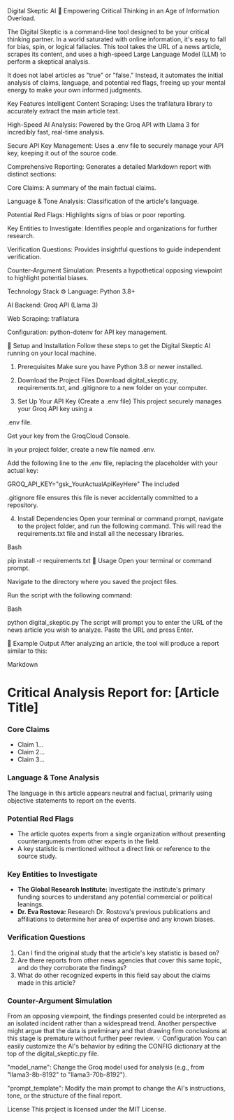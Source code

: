 Digital Skeptic AI 🧠
Empowering Critical Thinking in an Age of Information Overload.

The Digital Skeptic is a command-line tool designed to be your critical thinking partner. In a world saturated with online information, it's easy to fall for bias, spin, or logical fallacies. This tool takes the URL of a news article, scrapes its content, and uses a high-speed Large Language Model (LLM) to perform a skeptical analysis.

It does not label articles as "true" or "false." Instead, it automates the initial analysis of claims, language, and potential red flags, freeing up your mental energy to make your own informed judgments.

Key Features
Intelligent Content Scraping: Uses the trafilatura library to accurately extract the main article text.

High-Speed AI Analysis: Powered by the Groq API with Llama 3 for incredibly fast, real-time analysis.


Secure API Key Management: Uses a .env file to securely manage your API key, keeping it out of the source code. 


Comprehensive Reporting: Generates a detailed Markdown report with distinct sections:

Core Claims: A summary of the main factual claims.

Language & Tone Analysis: Classification of the article's language.

Potential Red Flags: Highlights signs of bias or poor reporting.

Key Entities to Investigate: Identifies people and organizations for further research.

Verification Questions: Provides insightful questions to guide independent verification.

Counter-Argument Simulation: Presents a hypothetical opposing viewpoint to highlight potential biases.

Technology Stack ⚙️
Language: Python 3.8+

AI Backend: Groq API (Llama 3)

Web Scraping: trafilatura


Configuration: python-dotenv for API key management. 

🔧 Setup and Installation
Follow these steps to get the Digital Skeptic AI running on your local machine.

1. Prerequisites
Make sure you have Python 3.8 or newer installed.

2. Download the Project Files
Download digital_skeptic.py, requirements.txt, and .gitignore to a new folder on your computer.

3. Set Up Your API Key (Create a .env file)
This project securely manages your Groq API key using a 

.env file. 

Get your key from the GroqCloud Console.

In your project folder, create a new file named .env.

Add the following line to the .env file, replacing the placeholder with your actual key:

GROQ_API_KEY="gsk_YourActualApiKeyHere"
The included 

.gitignore file ensures this file is never accidentally committed to a repository. 

4. Install Dependencies
Open your terminal or command prompt, navigate to the project folder, and run the following command. This will read the requirements.txt file and install all the necessary libraries.

Bash

pip install -r requirements.txt
🚀 Usage
Open your terminal or command prompt.

Navigate to the directory where you saved the project files.

Run the script with the following command:

Bash

python digital_skeptic.py
The script will prompt you to enter the URL of the news article you wish to analyze. Paste the URL and press Enter.

📄 Example Output
After analyzing an article, the tool will produce a report similar to this:

Markdown

# Critical Analysis Report for: [Article Title]

### Core Claims
* Claim 1...
* Claim 2...
* Claim 3...

### Language & Tone Analysis
The language in this article appears neutral and factual, primarily using objective statements to report on the events.

### Potential Red Flags
* The article quotes experts from a single organization without presenting counterarguments from other experts in the field.
* A key statistic is mentioned without a direct link or reference to the source study.

### Key Entities to Investigate
* **The Global Research Institute:** Investigate the institute's primary funding sources to understand any potential commercial or political leanings.
* **Dr. Eva Rostova:** Research Dr. Rostova's previous publications and affiliations to determine her area of expertise and any known biases.

### Verification Questions
1. Can I find the original study that the article's key statistic is based on?
2. Are there reports from other news agencies that cover this same topic, and do they corroborate the findings?
3. What do other recognized experts in this field say about the claims made in this article?

### Counter-Argument Simulation
From an opposing viewpoint, the findings presented could be interpreted as an isolated incident rather than a widespread trend. Another perspective might argue that the data is preliminary and that drawing firm conclusions at this stage is premature without further peer review.
💡 Configuration
You can easily customize the AI's behavior by editing the CONFIG dictionary at the top of the digital_skeptic.py file.

"model_name": Change the Groq model used for analysis (e.g., from "llama3-8b-8192" to "llama3-70b-8192").

"prompt_template": Modify the main prompt to change the AI's instructions, tone, or the structure of the final report.

License
This project is licensed under the MIT License.

